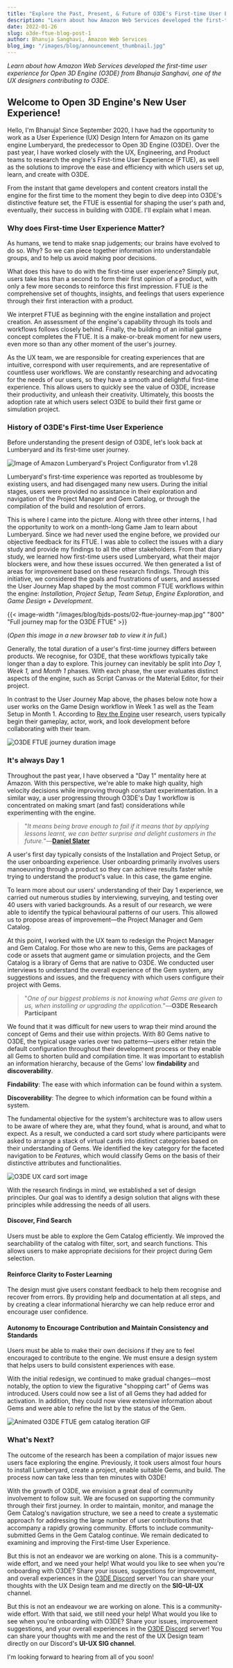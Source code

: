 ```yaml
---
title: "Explore the Past, Present, & Future of O3DE's First-time User Experience"
description: "Learn about how Amazon Web Services developed the first-time user experience for Open 3D Engine (O3DE) from Bhanuja Sanghavi, one of the UX designers contributing to O3DE."
date: 2022-01-26
slug: o3de-ftue-blog-post-1
author: Bhanuja Sanghavi, Amazon Web Services
blog_img: "/images/blog/announcement_thumbnail.jpg"
---
```


_Learn about how Amazon Web Services developed the first-time user experience for Open 3D Engine (O3DE) from Bhanuja Sanghavi, one of the UX designers contributing to O3DE._

## Welcome to Open 3D Engine's New User Experience!

Hello, I'm Bhanuja! Since September 2020, I have had the opportunity to work as a User Experience (UX) Design Intern for Amazon on its game engine Lumberyard, the predecessor to Open 3D Engine (O3DE). Over the past year, I have worked closely with the UX, Engineering, and Product teams to research the engine's First-time User Experience (FTUE), as well as the solutions to improve the ease and efficiency with which users set up, learn, and create with O3DE.

From the instant that game developers and content creators install the engine for the first time to the moment they begin to dive deep into O3DE's distinctive feature set, the FTUE is essential for shaping the user's path and, eventually, their success in building with O3DE. I'll explain what I mean.

### Why does First-time User Experience Matter?

As humans, we tend to make snap judgements; our brains have evolved to do so. Why? So we can piece together information into understandable groups, and to help us avoid making poor decisions.

What does this have to do with the first-time user experience? Simply put, users take less than a second to form their first opinion of a product, with only a few more seconds to reinforce this first impression. FTUE *is* the comprehensive set of thoughts, insights, and feelings that users experience through their first interaction with a product.

We interpret FTUE as beginning with the engine installation and project creation. An assessment of the engine's capability through its tools and workflows follows closely behind. Finally, the building of an initial game concept completes the FTUE. It is a make-or-break moment for new users, even more so than any other moment of the user's journey.

As the UX team, we are responsible for creating experiences that are intuitive, correspond with user requirements, and are representative of countless user workflows. We are constantly researching and advocating for the needs of our users, so they have a smooth and delightful first-time experience. This allows users to quickly see the value of O3DE, increase their productivity, and unleash their creativity. Ultimately, this boosts the adoption rate at which users select O3DE to build their first game or simulation project.

### History of O3DE's First-time User Experience

Before understanding the present design of O3DE, let's look back at Lumberyard and its first-time user journey.

![Image of Amazon Lumberyard's Project Configurator from v1.28](/images/blog/bjds-posts/01-ui-project-configurator.jpg)

Lumberyard's first-time experience was reported as troublesome by existing users, and had disengaged many new users. During the initial stages, users were provided no assistance in their exploration and navigation of the Project Manager and Gem Catalog, or through the compilation of the build and resolution of errors.

This is where I came into the picture. Along with three other interns, I had the opportunity to work on a month-long Game Jam to learn about Lumberyard. Since we had never used the engine before, we provided our objective feedback for its FTUE. I was able to collect the issues with a diary study and provide my findings to all the other stakeholders. From that diary study, we learned how first-time users used Lumberyard, what their major blockers were, and how these issues occurred. We then generated a list of areas for improvement based on these research findings. Through this initiative, we considered the goals and frustrations of users, and assessed the User Journey Map shaped by the most common FTUE workflows within the engine: *Installation*, *Project Setup*, *Team Setup*, *Engine Exploration*, and *Game Design + Development*.

{{< image-width "/images/blog/bjds-posts/02-ftue-journey-map.jpg" "800" "Full journey map for the O3DE FTUE" >}} 

(*Open this image in a new browser tab to view it in full.*)

Generally, the total duration of a user's first-time journey differs between products. We recognise, for O3DE, that these workflows typically take longer than a day to explore. This journey can inevitably be split into *Day 1*, *Week 1,* and *Month 1* phases. With each phase, the user evaluates distinct aspects of the engine, such as Script Canvas or the Material Editor, for their project.

In contrast to the User Journey Map above, the phases below note how a user works on the Game Design workflow in Week 1 as well as the Team Setup in Month 1. According to [Rev the Engine](https://youtu.be/oFeqw-0tsE4) user research, users typically begin their gameplay, actor, work, and look development before collaborating with their team.

![O3DE FTUE journey duration image](/images/blog/bjds-posts/03-ftue-journey-duration.jpg)

### It's always Day 1

Throughout the past year, I have observed a "Day 1" mentality here at Amazon. With this perspective, we're able to make high quality, high velocity decisions while improving through constant experimentation. In a similar way, a user progressing through O3DE's Day 1 workflow is concentrated on making smart (and fast) considerations while experimenting with the engine.

>"_It means being brave enough to fail if it means that by applying lessons learnt, we can better surprise and delight customers in the future._"&mdash;[**Daniel Slater**](https://aws.amazon.com/executive-insights/content/how-amazon-defines-and-operationalizes-a-day-1-culture/)

A user's first day typically consists of the Installation and Project Setup, or the user onboarding experience. User onboarding primarily involves users manoeuvring through a product so they can achieve results faster while trying to understand the product's value. In this case, the game engine.

To learn more about our users' understanding of their Day 1 experience, we carried out numerous studies by interviewing, surveying, and testing over 40 users with varied backgrounds. As a result of our research, we were able to identify the typical behavioural patterns of our users. This allowed us to propose areas of improvement&mdash;the Project Manager and Gem Catalog.

At this point, I worked with the UX team to redesign the Project Manager and Gem Catalog. For those who are new to this, Gems are packages of code or assets that augment game or simulation projects, and the Gem Catalog is a library of Gems that are native to O3DE. We conducted user interviews to understand the overall experience of the Gem system, any suggestions and issues, and the frequency with which users configure their project with Gems.

>"_One of our biggest problems is not knowing what Gems are given to us, when installing or upgrading the application._"&mdash;**O3DE Research Participant**

We found that it was difficult for new users to wrap their mind around the concept of Gems and their use within projects. With 80 Gems native to O3DE, the typical usage varies over two patterns—users either retain the default configuration throughout their development process or they enable all Gems to shorten build and compilation time. It was important to establish an information hierarchy, because of the Gems' low **findability** and **discoverability**.

**Findability**: The ease with which information can be found within a system.

**Discoverability**: The degree to which information can be found within a system.

The fundamental objective for the system's architecture was to allow users to be aware of where they are, what they found, what is around, and what to expect. As a result, we conducted a card sort study where participants were asked to arrange a stack of virtual cards into distinct categories based on their understanding of Gems. We identified the key category for the faceted navigation to be *Features*, which would classify Gems on the basis of their distinctive attributes and functionalities.

![O3DE UX card sort image](/images/blog/bjds-posts/04-card-sort-session.gif)

With the research findings in mind, we established a set of design principles. Our goal was to identify a design solution that aligns with these principles while addressing the needs of all users.

#### Discover, Find Search

Users must be able to explore the Gem Catalog efficiently. We improved the searchability of the catalog with filter, sort, and search functions. This allows users to make appropriate decisions for their project during Gem selection.

#### Reinforce Clarity to Foster Learning

The design must give users constant feedback to help them recognise and recover from errors. By providing help and documentation at all steps, and by creating a clear informational hierarchy we can help reduce error and encourage user confidence.

#### Autonomy to Encourage Contribution and Maintain Consistency and Standards

Users must be able to make their own decisions if they are to feel encouraged to contribute to the engine. We must ensure a design system that helps users to build consistent experiences with ease.

With the initial redesign, we continued to make gradual changes—most notably, the option to view the figurative "shopping cart" of Gems was introduced. Users could now see a list of all Gems they had added for activation. In addition, they could now view extensive information about Gems and were able to refine the list by the status of the Gem.

![Animated O3DE FTUE gem catalog iteration GIF](/images/blog/bjds-posts/05-launcher.gif)

### What's Next?

The outcome of the research has been a compilation of major issues new users face exploring the engine. Previously, it took users almost four hours to install Lumberyard, create a project, enable suitable Gems, and build. The process now can take less than ten minutes with O3DE!

With the growth of O3DE, we envision a great deal of community involvement to follow suit. We are focused on supporting the community through their first journey. In order to maintain, monitor, and manage the Gem Catalog's navigation structure, we see a need to create a systematic approach for addressing the large number of user contributions that accompany a rapidly growing community. Efforts to include community-submitted Gems in the Gem Catalog continue. We remain dedicated to examining and improving the First-time User Experience.

But this is not an endeavor we are working on alone. This is a community-wide effort, and we need your help! What would you like to see when you're onboarding with O3DE? Share your issues, suggestions for improvement, and overall experiences in the [O3DE Discord](https://discord.gg/xNb2q4SJKJ) server! You can share your thoughts with the UX Design team and me directly on the **SIG-UI-UX** channel.

But this is not an endeavour we are working on alone. This is a community-wide effort. With that said, we still need your help! What would you like to see when you're onboarding with O3DE? Share your issues, improvement suggestions, and your overall experiences in the [O3DE Discord](https://discord.gg/xNb2q4SJKJ) server! You can share your thoughts with me and the rest of the UX Design team directly on our Discord's **UI-UX SIG channel**.

I'm looking forward to hearing from all of you soon!